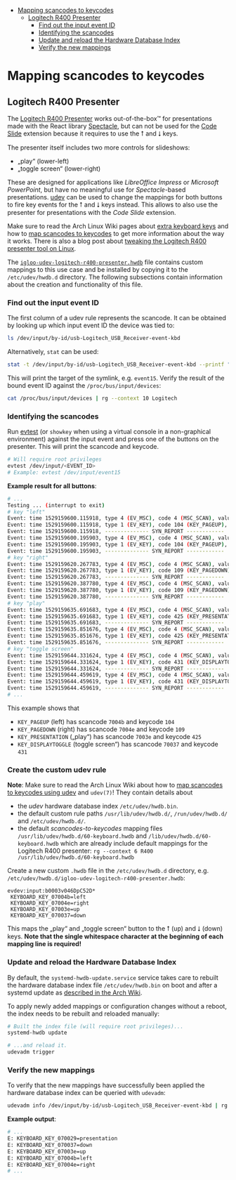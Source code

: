 * [Mapping scancodes to keycodes](#mapping-scancodes-to-keycodes)
  * [Logitech R400 Presenter](#logitech-r400-presenter)
    * [Find out the input event ID](#find-out-the-input-event-id)
    * [Identifying the scancodes](#identifying-the-scancodes)
    * [Update and reload the Hardware Database Index](#update-and-reload-the-hardware-database-index)
    * [Verify the new mappings](#verify-the-new-mappings)

# Mapping scancodes to keycodes

## Logitech R400 Presenter

The [Logitech R400 Presenter][logitech-r400-presenter] works out-of-the-box™ for presentations made with the React library [Spectacle][], but can not be used for the [Code Slide][gh-jamiebuilds/spectacle-code-slide] extension because it requires to use the <kbd>⭡</kbd> and <kbd>⭣</kbd> keys.

The presenter itself includes two more controls for slideshows:

* „play“ (lower-left)
* „toggle screen“ (lower-right)

These are designed for applications like _LibreOffice Impress_ or _Microsoft PowerPoint_, but have no meaningful use for _Spectacle_-based presentations. [udev][archw-udev] can be used to change the mappings for both buttons to fire key events for the <kbd>⭡</kbd> and <kbd>⭣</kbd> keys instead. This allows to also use the presenter for presentations with the _Code Slide_ extension.

Make sure to read the Arch Linux Wiki pages about [extra keyboard keys][archw-extra-keyboard-keys] and how to [map scancodes to keycodes][archw-map-scancodes-to-keycodes] to get more information about the way it works. There is also a blog post about [tweaking the Logitech R400 presenter tool on Linux][ref-blog-rweaking-r400].

The [`igloo-udev-logitech-r400-presenter.hwdb`][gh-igloo-udev-logitech-r400-presenter.hwdb] file contains custom mappings to this use case and be installed by copying it to the `/etc/udev/hwdb.d` directory. The following subsections contain information about the creation and functionality of this file.

### Find out the input event ID

The first column of a udev rule represents the scancode. It can be obtained by looking up which input event ID the device was tied to:

```sh
ls /dev/input/by-id/usb-Logitech_USB_Receiver-event-kbd
```
Alternatively, `stat` can be used:

```sh
stat -t /dev/input/by-id/usb-Logitech_USB_Receiver-event-kbd --printf "%N\n"
```

This will print the target of the symlink, e.g. `event15`. Verify the result of the bound event ID against the `/proc/bus/input/devices`:

```sh
cat /proc/bus/input/devices | rg --context 10 Logitech
```

### Identifying the scancodes

Run [evtest][archpkg-evtest] (or `showkey` when using a virtual console in a non-graphical environment) against the input event and press one of the buttons on the presenter. This will print the scancode and keycode.

```sh
# Will require root privileges
evtest /dev/input/<EVENT_ID>
# Example: evtest /dev/input/event15
```

**Example result for all buttons**:

```sh
# ...
Testing ... (interrupt to exit)
# key "left"
Event: time 1529159600.115918, type 4 (EV_MSC), code 4 (MSC_SCAN), value 7004b
Event: time 1529159600.115918, type 1 (EV_KEY), code 104 (KEY_PAGEUP), value 1
Event: time 1529159600.115918, -------------- SYN_REPORT ------------
Event: time 1529159600.195903, type 4 (EV_MSC), code 4 (MSC_SCAN), value 7004b
Event: time 1529159600.195903, type 1 (EV_KEY), code 104 (KEY_PAGEUP), value 0
Event: time 1529159600.195903, -------------- SYN_REPORT ------------
# key "right"
Event: time 1529159620.267783, type 4 (EV_MSC), code 4 (MSC_SCAN), value 7004e
Event: time 1529159620.267783, type 1 (EV_KEY), code 109 (KEY_PAGEDOWN), value 1
Event: time 1529159620.267783, -------------- SYN_REPORT ------------
Event: time 1529159620.387780, type 4 (EV_MSC), code 4 (MSC_SCAN), value 7004e
Event: time 1529159620.387780, type 1 (EV_KEY), code 109 (KEY_PAGEDOWN), value 0
Event: time 1529159620.387780, -------------- SYN_REPORT ------------
# key "play"
Event: time 1529159635.691683, type 4 (EV_MSC), code 4 (MSC_SCAN), value 7003e
Event: time 1529159635.691683, type 1 (EV_KEY), code 425 (KEY_PRESENTATION), value 1
Event: time 1529159635.691683, -------------- SYN_REPORT ------------
Event: time 1529159635.851676, type 4 (EV_MSC), code 4 (MSC_SCAN), value 7003e
Event: time 1529159635.851676, type 1 (EV_KEY), code 425 (KEY_PRESENTATION), value 0
Event: time 1529159635.851676, -------------- SYN_REPORT ------------
# key "toggle screen"
Event: time 1529159644.331624, type 4 (EV_MSC), code 4 (MSC_SCAN), value 70037
Event: time 1529159644.331624, type 1 (EV_KEY), code 431 (KEY_DISPLAYTOGGLE), value 1
Event: time 1529159644.331624, -------------- SYN_REPORT ------------
Event: time 1529159644.459619, type 4 (EV_MSC), code 4 (MSC_SCAN), value 70037
Event: time 1529159644.459619, type 1 (EV_KEY), code 431 (KEY_DISPLAYTOGGLE), value 0
Event: time 1529159644.459619, -------------- SYN_REPORT ------------
# ...
```

This example shows that

* `KEY_PAGEUP` (left) has scancode `7004b` and keycode `104`
* `KEY_PAGEDOWN` (right) has scancode `7004e` and keycode `109`
* `KEY_PRESENTATION` („play“) has scancode `7003e` and keycode `425`
* `KEY_DISPLAYTOGGLE` (toggle screen“) has scancode `70037` and keycode `431`

### Create the custom udev rule

**Note**: Make sure to read the Arch Linux Wiki about how to [map scancodes to keycodes using udev][archw-map-scancodes-to-keycodes] and `udev(7)`! They contain details about

* the _udev_ hardware database index `/etc/udev/hwdb.bin`.
* the default custom rule paths `/usr/lib/udev/hwdb.d/`, `/run/udev/hwdb.d/` and `/etc/udev/hwdb.d/`.
* the default _scancodes-to-keycodes_ mapping files `/usr/lib/udev/hwdb.d/60-keyboard.hwdb` and `/lib/udev/hwdb.d/60-keyboard.hwdb` which are already include default mappings for the Logitech R400 presenter: `rg --context 6 R400 /usr/lib/udev/hwdb.d/60-keyboard.hwdb`

Create a new custom `.hwdb` file in the `/etc/udev/hwdb.d` directory, e.g. `/etc/udev/hwdb.d/igloo-udev-logitech-r400-presenter.hwdb`:

```raw
evdev:input:b0003v046DpC52D*
 KEYBOARD_KEY_07004b=left
 KEYBOARD_KEY_07004e=right
 KEYBOARD_KEY_07003e=up
 KEYBOARD_KEY_070037=down
```

This maps the „play“ and „toggle screen“ button to the <kbd>⭡</kbd> (up) and <kbd>⭣</kbd> (down) keys. **Note that the single whitespace character at the beginning of each mapping line is required!**

### Update and reload the Hardware Database Index

By default, the `systemd-hwdb-update.service` service takes care to rebuilt the hardware database index file `/etc/udev/hwdb.bin` on boot and after a systemd update as [described in the Arch Wiki][archw-map-scancodes-to-keycodes-index-update].

To apply newly added mappings or configuration changes without a reboot, the index needs to be rebuilt and reloaded manually:

```sh
# Built the index file (will require root privileges)...
systemd-hwdb update

# ...and reload it.
udevadm trigger
```

### Verify the new mappings

To verify that the new mappings have successfully been applied the hardware database index can be queried with `udevadm`:

```sh
udevadm info /dev/input/by-id/usb-Logitech_USB_Receiver-event-kbd | rg KEYBOARD_KEY
```

**Example output**:

```sh
# ...
E: KEYBOARD_KEY_070029=presentation
E: KEYBOARD_KEY_070037=down
E: KEYBOARD_KEY_07003e=up
E: KEYBOARD_KEY_07004b=left
E: KEYBOARD_KEY_07004e=right
# ...
```

[archpkg-evtest]: https://www.archlinux.org/packages/community/x86_64/evtest
[archw-extra-keyboard-keys]: https://wiki.archlinux.org/index.php/Extra_keyboard_keys
[archw-map-scancodes-to-keycodes]: https://wiki.archlinux.org/index.php/Map_scancodes_to_keycodes#Using_udev
[archw-map-scancodes-to-keycodes-index-update]: https://wiki.archlinux.org/index.php/Map_scancodes_to_keycodes#Updating_the_Hardware_Database_Index
[archw-udev]: https://wiki.archlinux.org/index.php/Udev
[gh-jamiebuilds/spectacle-code-slide]: https://github.com/jamiebuilds/spectacle-code-slide
[gh-igloo-udev-logitech-r400-presenter.hwdb]: https://github.com/arcticicestudio/igloo/blob/develop/snowflakes/udev/rules/igloo-udev-logitech-r400-presenter.hwdb
[logitech-r400-presenter]: https://www.logitech.com/en-us/product/wireless-presenter-r400
[ref-blog-rweaking-r400]: https://derickrethans.nl/logitech-r400-take2.html
[spectacle]: https://formidable.com/open-source/spectacle
